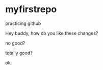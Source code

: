 # myfirstrepo
practicing github

Hey buddy, how do you like these changes?

no good?

totally good?

ok.
